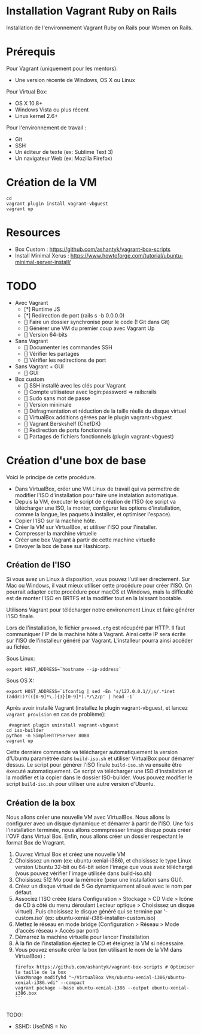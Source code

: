# Installation Vagrant Ruby on Rails

Installation de l'environnement Vagrant Ruby on Rails pour Women on Rails.

# Prérequis

Pour Vagrant (uniquement pour les mentors):

- Une version récente de Windows, OS X ou Linux

Pour Virtual Box:

- OS X 10.8+
- Windows Vista ou plus récent
- Linux kernel 2.6+

Pour l'environnement de travail :

- Git
- SSH
- Un éditeur de texte (ex: Sublime Text 3)
- Un navigateur Web (ex: Mozilla Firefox)

# Création de la VM

```
cd
vagrant plugin install vagrant-vbguest
vagrant up
```

# Resources

- Box Custom : https://github.com/ashantyk/vagrant-box-scripts
- Install Minimal Xerus : https://www.howtoforge.com/tutorial/ubuntu-minimal-server-install/

# TODO

- Avec Vagrant
  - [*] Runtime JS
  - [*] Redirection de port (rails s -b 0.0.0.0)
  - [] Faire un dossier synchronisé pour le code (! Git dans Git)
  - [] Générer une VM du premier coup avec Vagrant Up
  - [] Version 64-bits
- Sans Vagrant
  - [] Documenter les commandes SSH
  - [] Vérifier les partages
  - [] Vérifier les redirections de port
- Sans Vagrant + GUI
  - [] GUI
- Box custom
  - [] SSH installé avec les clés pour Vagrant
  - [] Compte utilisateur avec login:password => rails:rails
  - [] Sudo sans mot de passe
  - [] Version minimale
  - [] Défragmentation et réduction de la taille réelle du disque virtuel
  - [] VirtualBox additions gérées par le plugin vagrant-vbguest
  - [] Vagrant Berskshelf (ChefDK)
  - [] Redirection de ports fonctionnels
  - [] Partages de fichiers fonctionnels (plugin vagrant-vbguest)

# Création d'une box de base

Voici le principe de cette procédure.

- Dans VirtualBox, créer une VM Linux de travail qui va permettre de modifier l'ISO d'installation pour faire une instalation automatique.
- Depuis la VM, éxecuter le script de création de l'ISO (ce script va télécharger une ISO, la monter, configurer les options d'installation, comme la langue, les paquets à installer, et optimiser l'espace).
- Copier l'ISO sur la machine hôte.
- Créer la VM sur VirtualBox, et utiliser l'ISO pour l'installer.
- Compresser la marchine virtuelle
- Créer une box Vagrant à partir de cette machine virtuelle
- Envoyer la box de base sur Hashicorp.

## Création de l'ISO

Si vous avez un Linux à disposition, vous pouvez l'utiliser directement. Sur Mac ou Windows, il vaut mieux utiliser cette procédure pour créer l'ISO. On pourrait adapter cette procédure pour macOS et Windows, mais la difficulté est de monter l'ISO en BRTFS et la modifier tout en la laissant bootable.

Utilisons Vagrant pour télécharger notre environement Linux et faire générer l'ISO finale.

Lors de l'installation, le fichier `preseed.cfg` est récupéré par HTTP. Il faut communiquer l'IP de la machine hôte à Vagrant. Ainsi cette IP sera écrite sur l'ISO de l'installeur généré par Vagrant. L'installeur pourra ainsi accéder au fichier.


Sous Linux:
```
export HOST_ADDRESS=`hostname --ip-address`
```

Sous OS X:
```
export HOST_ADDRESS=`ifconfig | sed -En 's/127.0.0.1//;s/.*inet (addr:)?(([0-9]*\.){3}[0-9]*).*/\2/p' | head -1`
````

Après avoir installé Vagrant (installez le plugin vagrant-vbguest, et lancez `vagrant provision` en cas de problème):

```
 #vagrant plugin uninstall vagrant-vbguest
cd iso-builder
python -m SimpleHTTPServer 8080
vagrant up
```

Cette dernière commande va télécharger automatiquement la version d'Ubuntu paramétrée dans `build-iso.sh` et utiliser VirtualBox pour démarrer dessus. Le script pour générer l'ISO finale `build-iso.sh` va ensuite être éxecuté automatiquement. Ce script va télécharger une ISO d'installation et la modifier et la copier dans le dossier ISO-builder. Vous pouvez modifier le script `build-iso.sh` pour utiliser une autre version d'Ubuntu.

## Création de la box

Nous allons créer une nouvelle VM avec VirtualBox. Nous allons la configurer avec un disque dynamique et démarrer à partir de l'ISO. Une fois l'installation terminée, nous allons commpresser limage disque pouis créer l'OVF dans Virtual Box. Enfin, nous allons créer un dossier respectant le format Box de Vragrant.

1. Ouvrez Virtual Box et créez une nouvelle VM
2. Choisissez un nom (ex: ubuntu-xenial-i386), et choisissez le type Linux version Ubuntu 32-bit ou 64-bit selon l'image que vous avez téléchargé (vous pouvez vérifier l'image utilisée dans build-iso.sh)
3. Choisissez 512 Mo pour la mémoire (pour une installation sans GUI).
4. Créez un disque virtuel de 5 Go dynamiquement alloué avec le nom par défaut.
5. Associez l'ISO créée (dans Configuration > Stockage > CD Vide > Icône de CD à côté du menu déroulant Lecteur optique > Choisissez un disque virtuel). Puis choisissez le disque généré qui se termine par '-custom.iso' (ex: ubuntu-xenial-i386-installer-custom.iso)
6. Mettez le réseau en mode bridge (Configuration > Réseau > Mode d'accès réseau > Accès par pont)
7. Démarrez la machine virtuelle pour lancer l'installation
8. À la fin de l'installation éjectez le CD et éteignez la VM si nécessaire.
9. Vous pouvez ensuite créer la box (en utilisant le nom de la VM dans VirtualBox) :
    ````
    firefox https://github.com/ashantyk/vagrant-box-scripts # Optimiser la taille de la box
    VBoxManage modifyhd "~/VirtualBox VMs/ubuntu-xenial-i386/ubuntu-xenial-i386.vdi" --compact
    vagrant package --base ubuntu-xenial-i386 --output ubuntu-xenial-i386.box
    ```


TODO:

- SSHD: UseDNS = No
